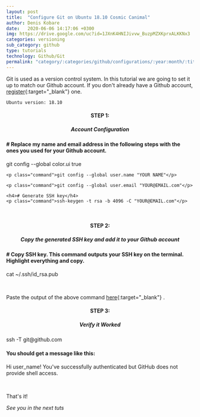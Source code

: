 ```yaml
---
layout: post
title:  "Configure Git on Ubuntu 18.10 Cosmic Canimal"
author: Denis Kobare
date:   2020-06-06 14:17:06 +0300
img: https://drive.google.com/uc?id=1JXnK4HNIJivvw_BuzpMZXKprxALKKNx3
categories: versioning
sub_category: github
type: tutorials
technology: Github/Git
permalink: "category/:categories/github/configurations/:year:month/:title"
---
```



Git is used as a version control system. In this tutorial we are going to set it up to match our Github account. If you don't already have a Github account, [register](https://github.com/){:target="_blank"} one.


`Ubuntu version: 18.10`

<h4 align="center" >STEP 1: <h5 align="center" >Account Configuration</h5></h4>

<div class="window">
  <div class="terminal">
    <h4># Replace my name and email address in the following steps with the ones you used for your Github account.</h4>
    <p class="command">git config --global color.ui true</p>

    <p class="command">git config --global user.name "YOUR NAME"</p>

    <p class="command">git config --global user.email "YOUR@EMAIL.com"</p>

    <h4># Generate SSH key</h4>
    <p class="command">ssh-keygen -t rsa -b 4096 -C "YOUR@EMAIL.com"</p>
  </div>
</div>
<br>

<h4 align="center" >STEP 2: <h5 align="center" >Copy the generated SSH key and add it to your Github account</h5></h4>

<div class="window">
  <div class="terminal">
    <h4># Copy SSH key. This command outputs your SSH key on the terminal. Highlight everything and copy.</h4>
    <p class="command">cat ~/.ssh/id_rsa.pub</p>
  </div>
</div>
<br>

Paste the output of the above command [here](https://github.com/settings/ssh){:target="_blank"} . 

<h4 align="center" >STEP 3: <h5 align="center" >Verify it Worked</h5></h4>

<div class="window">
  <div class="terminal">
    <p class="command">ssh -T git@github.com</p>

<h4>You should get a message like this:</h4>
<p class="log">
      <span>
        Hi user_name! You've successfully authenticated but GitHub does not provide shell access.
      </span>
    </p>
  </div>
</div>
<br>


That's it!

*See you in the next tuts*



